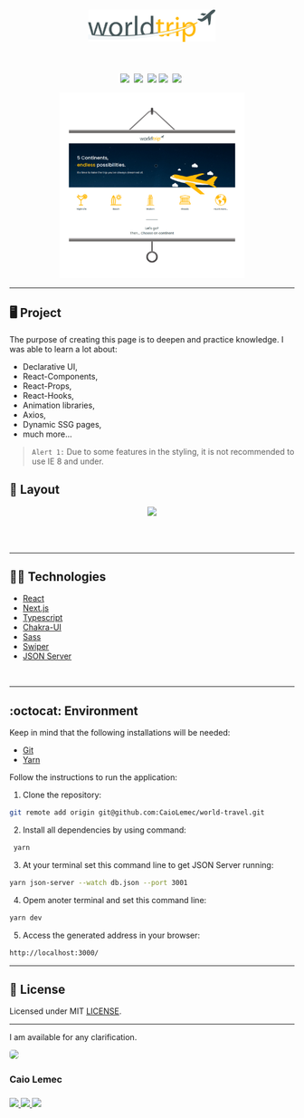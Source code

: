 <h1 align="center">
    <img alt="logo" title="Logotype" src="./public/images/Logo.svg" width="45%" />
</h1>
<br>
<p align="center">
  <a href="#desktop_computer-project"><img src="https://img.shields.io/static/v1?label=&message=Project&color=FFBA08&style=for-the-badge&logo=Next.js"/></a>&nbsp;
  <a href="#nail_care-layout"><img src="https://img.shields.io/static/v1?label=&message=Layout&color=FFBA08&style=for-the-badge&logo=CSS3"/></a>&nbsp;
  <a href="#technologist-technologies"><img src="https://img.shields.io/static/v1?label=&message=Technologies&color=FFBA08&style=for-the-badge&logo=Jamstack"/></a>
  <a href="#octocat-environment"><img src="https://img.shields.io/static/v1?label=&message=Environment&color=FFBA08&style=for-the-badge&logo=visual-studio-code"/></a>&nbsp;
  <a href="#bookmark_tabs-license"><img src="https://img.shields.io/static/v1?label=&message=License&color=FFBA08&style=for-the-badge&logo=LibreOffice"/></a>&nbsp;
</p>

<p align="center">
 <img alt="mockup" src="./public/images/mockup.png" width="65%">
</p>
<hr>

## :desktop_computer: Project

The purpose of creating this page is to deepen and practice knowledge. I was able to learn a lot about:

- Declarative UI,
- React-Components,
- React-Props,
- React-Hooks,
- Animation libraries,
- Axios,
- Dynamic SSG pages,
- much more...

>`Alert 1:` Due to some features in the styling, it is not recommended to use IE 8 and under. <br>

## :nail_care: Layout
<p align="center">
<img src="./public/images/WorldTrip.gif" width="50%"/>

</p>
<br>
<br>
<hr>

## :technologist: Technologies

- [React](https://pt-br.reactjs.org/)
- [Next.js](https://nextjs.org/)
- [Typescript](https://www.typescriptlang.org/)
- [Chakra-UI](https://chakra-ui.com/)
- [Sass](https://sass-lang.com/)
- [Swiper](https://swiperjs.com/)
- [JSON Server](https://www.npmjs.com/package/json-server)

<br>
<hr>

## :octocat: Environment

Keep in mind that the following installations will be needed:

- [Git](https://git-scm.com/book/pt-br/v2/Come%C3%A7ando-Instalando-o-Git)
- [Yarn](https://classic.yarnpkg.com/en/docs/install/#debian-stable)

Follow the instructions to run the application:

1. Clone the repository: 
```bash 
git remote add origin git@github.com:CaioLemec/world-travel.git
```
2. Install all dependencies by using command:
```bash
 yarn
 ```
 3. At your terminal set this command line to get JSON Server running:
```bash
yarn json-server --watch db.json --port 3001
```
4. Opem anoter terminal and set this command line:
```bash
yarn dev
```
5. Access the generated address in your browser:
```bash
http://localhost:3000/
```
<hr>

## :bookmark_tabs: License

Licensed under MIT [LICENSE](./LICENSE.md).

<hr>

I am available for any clarification. 
    
<img style="border-radius: 30%;" src="https://avatars3.githubusercontent.com/u/59886891?s=460&v=4" width="75px;"/>
<h3>Caio Lemec<h3>
<a href="https://t.me/caiolemec"><img src="https://img.shields.io/badge/Telegram-FFBA08?style=for-the-badge&logo=telegram&logoColor=white"/>
<a href="mailto:caiolemec@gmail.com"><img src="https://img.shields.io/static/v1?label=&message=E-mail&color=FFBA08&style=for-the-badge&logo=Gmail"/>
<a href="https://www.linkedin.com/in/caiolemec/"><img src="https://img.shields.io/static/v1?label=&message=LinkedIn&color=FFBA08&style=for-the-badge&logo=linkedin"/>
<br>
</p>

